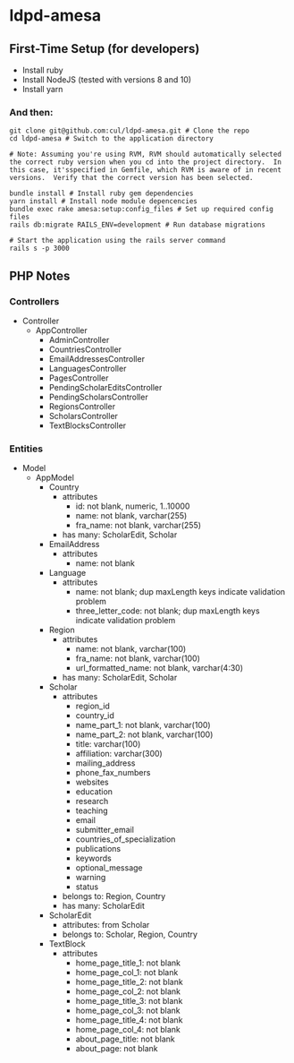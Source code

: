 # ldpd-amesa

## First-Time Setup (for developers)

- Install ruby
- Install NodeJS (tested with versions 8 and 10)
- Install yarn

### And then:

```
git clone git@github.com:cul/ldpd-amesa.git # Clone the repo
cd ldpd-amesa # Switch to the application directory

# Note: Assuming you're using RVM, RVM should automatically selected the correct ruby version when you cd into the project directory.  In this case, it'sspecified in Gemfile, which RVM is aware of in recent versions.  Verify that the correct version has been selected.

bundle install # Install ruby gem dependencies
yarn install # Install node module depencencies
bundle exec rake amesa:setup:config_files # Set up required config files
rails db:migrate RAILS_ENV=development # Run database migrations

# Start the application using the rails server command
rails s -p 3000
```

## PHP Notes
### Controllers
* Controller
    * AppController
        * AdminController
        * CountriesController
        * EmailAddressesController
        * LanguagesController
        * PagesController
        * PendingScholarEditsController
        * PendingScholarsController
        * RegionsController
        * ScholarsController
        * TextBlocksController

### Entities
* Model
    * AppModel
        * Country
            * attributes
                * id: not blank, numeric, 1..10000
                * name: not blank, varchar(255)
                * fra_name: not blank, varchar(255)
            * has many: ScholarEdit, Scholar
        * EmailAddress
            * attributes
                * name: not blank
        * Language
            * attributes
                * name: not blank; dup maxLength keys indicate validation problem
                * three_letter_code: not blank; dup maxLength keys indicate validation problem
        * Region
            * attributes
                * name: not blank, varchar(100)
                * fra_name: not blank, varchar(100)
                * url_formatted_name: not blank, varchar(4:30)
            * has many: ScholarEdit, Scholar
        * Scholar
            * attributes
                * region_id
                * country_id
                * name_part_1: not blank, varchar(100)
                * name_part_2: not blank, varchar(100)
                * title: varchar(100)
                * affiliation: varchar(300)
                * mailing_address
                * phone_fax_numbers
                * websites
                * education
                * research
                * teaching
                * email
                * submitter_email
                * countries_of_specialization
                * publications
                * keywords
                * optional_message
                * warning
                * status
            * belongs to: Region, Country
            * has many: ScholarEdit
        * ScholarEdit
            * attributes: from Scholar
            * belongs to: Scholar, Region, Country
        * TextBlock
            * attributes
                * home_page_title_1: not blank
                * home_page_col_1: not blank
                * home_page_title_2: not blank
                * home_page_col_2: not blank
                * home_page_title_3: not blank
                * home_page_col_3: not blank
                * home_page_title_4: not blank
                * home_page_col_4: not blank
                * about_page_title: not blank
                * about_page: not blank

